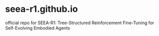 # seea-r1.github.io
official repo for SEEA-R1: Tree-Structured Reinforcement Fine-Tuning for Self-Evolving Embodied Agents
